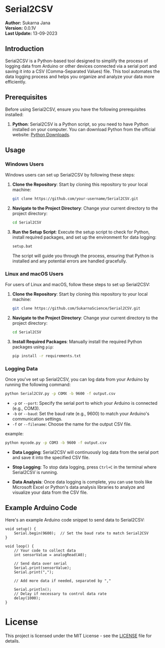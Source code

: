 # Serial2CSV

**Author:** Sukarna Jana  
**Version:** 0.0.1V  
**Last Update:** 13-09-2023  

## Introduction

Serial2CSV is a Python-based tool designed to simplify the process of logging data from Arduino or other devices connected via a serial port and saving it into a CSV (Comma-Separated Values) file. This tool automates the data logging process and helps you organize and analyze your data more efficiently.

## Prerequisites

Before using Serial2CSV, ensure you have the following prerequisites installed:

1. **Python**: Serial2CSV is a Python script, so you need to have Python installed on your computer. You can download Python from the official website: [Python Downloads](https://www.python.org/downloads/).

## Usage

### Windows Users

Windows users can set up Serial2CSV by following these steps:

1. **Clone the Repository**: Start by cloning this repository to your local machine:

    ```bash
    git clone https://github.com/your-username/Serial2CSV.git
    ```

2. **Navigate to the Project Directory**: Change your current directory to the project directory:

    ```bash
    cd Serial2CSV
    ```

3. **Run the Setup Script**: Execute the setup script to check for Python, install required packages, and set up the environment for data logging:

    ```bash
    setup.bat
    ```

    The script will guide you through the process, ensuring that Python is installed and any potential errors are handled gracefully.

### Linux and macOS Users

For users of Linux and macOS, follow these steps to set up Serial2CSV:

1. **Clone the Repository**: Start by cloning this repository to your local machine:

    ```bash
    git clone https://github.com/SukarnaScience/Serial2CSV.git
    ```

2. **Navigate to the Project Directory**: Change your current directory to the project directory:

    ```bash
    cd Serial2CSV
    ```

3. **Install Required Packages**: Manually install the required Python packages using `pip`:

    ```bash
    pip install -r requirements.txt
    ```

### Logging Data

Once you've set up Serial2CSV, you can log data from your Arduino by running the following command:

```bash
python Serial2CSV.py -p COMX -b 9600 -f output.csv
```

* `-p` or `--port`: Specify the serial port to which your Arduino is connected (e.g., COM3).
* `-b` or `--baud`: Set the baud rate (e.g., 9600) to match your Arduino's communication settings.
* `-f` or `--filename`: Choose the name for the output CSV file.

example: 
```bash
python mycode.py -p COM3 -b 9600 -f output.csv
```
* **Data Logging**: Serial2CSV will continuously log data from the serial port and save it into the specified CSV file.

* **Stop Logging**: To stop data logging, press `Ctrl+C` in the terminal where Serial2CSV is running.

* **Data Analysis**: Once data logging is complete, you can use tools like Microsoft Excel or Python's data analysis libraries to analyze and visualize your data from the CSV file.

## Example Arduino Code

Here's an example Arduino code snippet to send data to Serial2CSV:


```arduino
void setup() {
    Serial.begin(9600);  // Set the baud rate to match Serial2CSV
}

void loop() {
    // Your code to collect data
    int sensorValue = analogRead(A0);
    
    // Send data over serial
    Serial.print(sensorValue);
    Serial.print(",");
    
    // Add more data if needed, separated by ","
    
    Serial.println();
    // Delay if necessary to control data rate
    delay(1000);
}
```

# License

This project is licensed under the MIT License - see the [LICENSE](/LICENSE) file for details.
